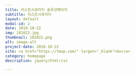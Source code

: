 ```yaml
---
title: 이스트시큐리티 솔루션페이지
subtitle: 이스트시큐리티
layout: default
modal-id: 2
date: 2018-10-22
img: 181022.jpg
thumbnail: 181022.png
alt: image-alt
project-date: 2018-10-22
site: <a href="https://tmup.com/" target="_blank">Go</a>
category: homepage
description: jquery/html/css

---
```

